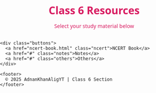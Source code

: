 <!DOCTYPE html>
<html lang="en">
<head>
  <meta charset="UTF-8">
  <title>Class 6 - AdnanKhanAligYT</title>
  <meta name="viewport" content="width=device-width, initial-scale=1.0">
  <style>
    body {
      font-family: 'Segoe UI', sans-serif;
      margin: 0;
      padding: 0;
      background: url("images/ganita-prakash.jpg") no-repeat center center fixed;
      background-size: cover;
    }

    .overlay {
      background-color: rgba(255, 255, 255, 0.92);
      min-height: 100vh;
      padding: 30px 20px;
      display: flex;
      flex-direction: column;
      align-items: center;
    }

    .header {
      text-align: center;
      color: #d81b60;
      margin-bottom: 30px;
    }

    .header h1 {
      margin-bottom: 8px;
    }

    .buttons {
      display: flex;
      flex-direction: column;
      gap: 20px;
      width: 100%;
      max-width: 400px;
    }

    .buttons a {
      text-decoration: none;
      padding: 15px;
      border-radius: 30px;
      font-weight: bold;
      text-align: center;
      box-shadow: 2px 2px 10px rgba(0,0,0,0.1);
      transition: 0.3s ease;
    }

    .buttons a:hover {
      transform: scale(1.05);
    }

    .ncert { background-color: #fce4ec; color: #ad1457; }
    .notes { background-color: #f3e5f5; color: #6a1b9a; }
    .others { background-color: #e1f5fe; color: #0277bd; }

    footer {
      margin-top: auto;
      text-align: center;
      padding: 12px;
      color: #6d214f;
      background-color: #ffe4e1;
      border-top-left-radius: 30px;
      border-top-right-radius: 30px;
      width: 100%;
    }

    @media (min-width: 768px) {
      .buttons {
        flex-direction: row;
        justify-content: center;
      }
      .buttons a {
        flex: 1;
      }
    }
  </style>
</head>
<body>

  <div class="overlay">
    <div class="header">
      <h1>Class 6 Resources</h1>
      <p>Select your study material below</p>
    </div>

    <div class="buttons">
      <a href="ncert-book.html" class="ncert">NCERT Book</a>
      <a href="#" class="notes">Notes</a>
      <a href="#" class="others">Others</a>
    </div>

    <footer>
      © 2025 AdnanKhanAligYT | Class 6 Section
    </footer>
  </div>

</body>
</html>
